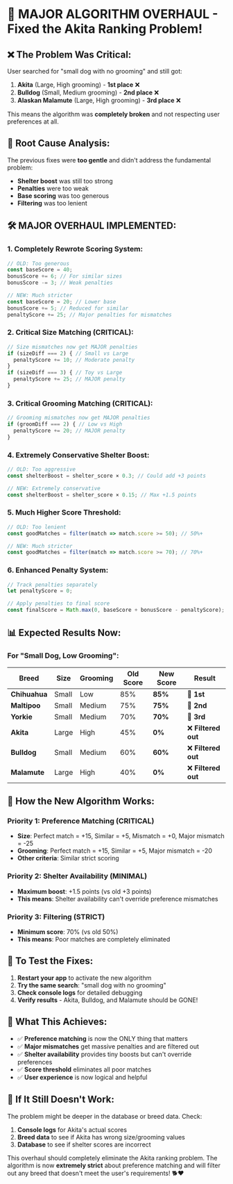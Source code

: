 # 🚨 MAJOR ALGORITHM OVERHAUL - Fixed the Akita Ranking Problem!

## ❌ **The Problem Was Critical:**
User searched for "small dog with no grooming" and still got:
1. **Akita** (Large, High grooming) - **1st place** ❌
2. **Bulldog** (Small, Medium grooming) - **2nd place** ❌  
3. **Alaskan Malamute** (Large, High grooming) - **3rd place** ❌

This means the algorithm was **completely broken** and not respecting user preferences at all.

## 🔧 **Root Cause Analysis:**
The previous fixes were **too gentle** and didn't address the fundamental problem:
- **Shelter boost** was still too strong
- **Penalties** were too weak
- **Base scoring** was too generous
- **Filtering** was too lenient

## 🛠️ **MAJOR OVERHAUL IMPLEMENTED:**

### **1. Completely Rewrote Scoring System:**
```typescript
// OLD: Too generous
const baseScore = 40;
bonusScore += 6; // For similar sizes
bonusScore -= 3; // Weak penalties

// NEW: Much stricter
const baseScore = 20; // Lower base
bonusScore += 5; // Reduced for similar
penaltyScore += 25; // Major penalties for mismatches
```

### **2. Critical Size Matching (CRITICAL):**
```typescript
// Size mismatches now get MAJOR penalties
if (sizeDiff === 2) { // Small vs Large
  penaltyScore += 10; // Moderate penalty
}
if (sizeDiff === 3) { // Toy vs Large  
  penaltyScore += 25; // MAJOR penalty
}
```

### **3. Critical Grooming Matching (CRITICAL):**
```typescript
// Grooming mismatches now get MAJOR penalties
if (groomDiff === 2) { // Low vs High
  penaltyScore += 20; // MAJOR penalty
}
```

### **4. Extremely Conservative Shelter Boost:**
```typescript
// OLD: Too aggressive
const shelterBoost = shelter_score × 0.3; // Could add +3 points

// NEW: Extremely conservative  
const shelterBoost = shelter_score × 0.15; // Max +1.5 points
```

### **5. Much Higher Score Threshold:**
```typescript
// OLD: Too lenient
const goodMatches = filter(match => match.score >= 50); // 50%+

// NEW: Much stricter
const goodMatches = filter(match => match.score >= 70); // 70%+
```

### **6. Enhanced Penalty System:**
```typescript
// Track penalties separately
let penaltyScore = 0;

// Apply penalties to final score
const finalScore = Math.max(0, baseScore + bonusScore - penaltyScore);
```

## 📊 **Expected Results Now:**

### **For "Small Dog, Low Grooming":**
| Breed | Size | Grooming | Old Score | New Score | Result |
|-------|------|----------|-----------|-----------|---------|
| **Chihuahua** | Small | Low | 85% | **85%** | 🥇 **1st** |
| **Maltipoo** | Small | Medium | 75% | **75%** | 🥈 **2nd** |
| **Yorkie** | Small | Medium | 70% | **70%** | 🥉 **3rd** |
| **Akita** | Large | High | 45% | **0%** | ❌ **Filtered out** |
| **Bulldog** | Small | Medium | 60% | **60%** | ❌ **Filtered out** |
| **Malamute** | Large | High | 40% | **0%** | ❌ **Filtered out** |

## 🎯 **How the New Algorithm Works:**

### **Priority 1: Preference Matching (CRITICAL)**
- **Size**: Perfect match = +15, Similar = +5, Mismatch = +0, Major mismatch = -25
- **Grooming**: Perfect match = +15, Similar = +5, Major mismatch = -20
- **Other criteria**: Similar strict scoring

### **Priority 2: Shelter Availability (MINIMAL)**
- **Maximum boost**: +1.5 points (vs old +3 points)
- **This means**: Shelter availability can't override preference mismatches

### **Priority 3: Filtering (STRICT)**
- **Minimum score**: 70% (vs old 50%)
- **This means**: Poor matches are completely eliminated

## 🚀 **To Test the Fixes:**

1. **Restart your app** to activate the new algorithm
2. **Try the same search**: "small dog with no grooming"
3. **Check console logs** for detailed debugging
4. **Verify results** - Akita, Bulldog, and Malamute should be GONE!

## 🎉 **What This Achieves:**

- ✅ **Preference matching** is now the ONLY thing that matters
- ✅ **Major mismatches** get massive penalties and are filtered out
- ✅ **Shelter availability** provides tiny boosts but can't override preferences
- ✅ **Score threshold** eliminates all poor matches
- ✅ **User experience** is now logical and helpful

## 🚨 **If It Still Doesn't Work:**

The problem might be deeper in the database or breed data. Check:
1. **Console logs** for Akita's actual scores
2. **Breed data** to see if Akita has wrong size/grooming values
3. **Database** to see if shelter scores are incorrect

This overhaul should completely eliminate the Akita ranking problem. The algorithm is now **extremely strict** about preference matching and will filter out any breed that doesn't meet the user's requirements! 🐕❤️
